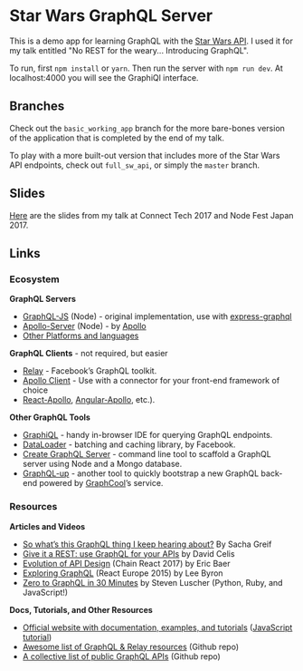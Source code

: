 # Star Wars GraphQL Server

This is a demo app for learning GraphQL with the [Star Wars API](https://swapi.co/). I used it for my talk entitled "No REST for the weary... Introducing GraphQL".

To run, first `npm install` or `yarn`. Then run the server with `npm run dev`. At localhost:4000 you will see the GraphiQl interface.

## Branches

Check out the `basic_working_app` branch for the more bare-bones version of the application that is completed by the end of my talk.

To play with a more built-out version that includes more of the Star Wars API endpoints, check out `full_sw_api`, or simply the `master` branch.

## Slides

[Here](https://speakerdeck.com/siakaramalegos/no-rest-for-the-weary-dot-dot-dot-introducing-graphql) are the slides from my talk at Connect Tech 2017 and Node Fest Japan 2017.

## Links

### Ecosystem

**GraphQL Servers**

- [GraphQL-JS](https://github.com/graphql/graphql-js) (Node) - original implementation, use with [express-graphql](https://github.com/graphql/express-graphql) 
- [Apollo-Server](https://github.com/apollographql/apollo-server) (Node) - by [Apollo](https://www.apollographql.com/) 
- [Other Platforms and languages](http://graphql.org/code/) 

**GraphQL Clients** - not required, but easier

- [Relay](https://facebook.github.io/relay/) - Facebook’s GraphQL toolkit. 
- [Apollo Client](https://www.apollographql.com/client/) - Use with  a connector for your front-end framework of choice
- [React-Apollo](https://www.apollographql.com/docs/react/), [Angular-Apollo](https://www.apollographql.com/docs/angular/), etc.).

**Other GraphQL Tools**

- [GraphiQL](https://github.com/graphql/graphiql) - handy in-browser IDE for querying GraphQL endpoints.
- [DataLoader](https://github.com/facebook/dataloader) - batching and caching library, by Facebook.
- [Create GraphQL Server](https://blog.hichroma.com/create-graphql-server-instantly-scaffold-a-graphql-server-1ebad1e71840) - command line tool to scaffold a GraphQL server using Node and a Mongo database.
- [GraphQL-up](https://www.graph.cool/graphql-up/) - another tool to quickly bootstrap a new GraphQL back-end powered by [GraphCool](https://www.graph.cool/)’s service.

### Resources

**Articles and Videos**

- [So what’s this GraphQL thing I keep hearing about?](https://medium.freecodecamp.org/so-whats-this-graphql-thing-i-keep-hearing-about-baf4d36c20cf) By Sacha Greif 
- [Give it a REST: use GraphQL for your APIs](https://medium.freecodecamp.org/give-it-a-rest-use-graphql-for-your-apis-40a2761e6336) by David Celis
- [Evolution of API Design](https://www.youtube.com/watch?v=DeKpgHK-bqw) (Chain React 2017) by Eric Baer
- [Exploring GraphQL](https://www.youtube.com/watch?v=WQLzZf34FJ8) (React Europe 2015) by Lee Byron 
- [Zero to GraphQL in 30 Minutes](https://www.youtube.com/watch?v=UBGzsb2UkeY) by Steven Luscher (Python, Ruby, and JavaScript!)

**Docs, Tutorials, and Other Resources**

- [Official website with documentation, examples, and tutorials](http://graphql.org/) ([JavaScript tutorial](http://graphql.org/graphql-js/))
- [Awesome list of GraphQL & Relay resources](https://github.com/chentsulin/awesome-graphql) (Github repo)
- [A collective list of public GraphQL APIs](https://github.com/APIs-guru/graphql-apis) (Github repo)


